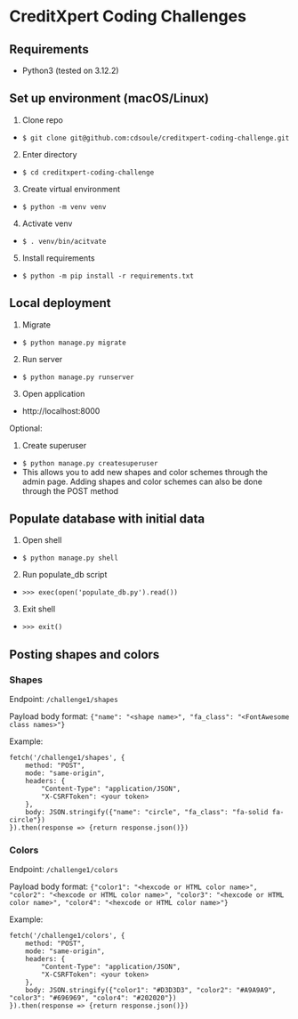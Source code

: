 # CreditXpert Coding Challenges

## Requirements
- Python3 (tested on 3.12.2)

## Set up environment (macOS/Linux)
1. Clone repo
- `$ git clone git@github.com:cdsoule/creditxpert-coding-challenge.git`
2. Enter directory
- `$ cd creditxpert-coding-challenge`
3. Create virtual environment
- `$ python -m venv venv`
4. Activate venv
- `$ . venv/bin/acitvate`
5. Install requirements
- `$ python -m pip install -r requirements.txt`

## Local deployment
1. Migrate
- `$ python manage.py migrate`
2. Run server
- `$ python manage.py runserver`
3. Open application
- http://localhost:8000

Optional:
1. Create superuser
- `$ python manage.py createsuperuser`
- This allows you to add new shapes and color schemes through the admin page. Adding shapes and color schemes can also be done through the POST method

## Populate database with initial data
1. Open shell
- `$ python manage.py shell`
2. Run populate_db script
- `>>> exec(open('populate_db.py').read())`
3. Exit shell
- `>>> exit()`

## Posting shapes and colors
### Shapes
Endpoint:
`/challenge1/shapes`

Payload body format:
`{"name": "<shape name>", "fa_class": "<FontAwesome class names>"}`

Example:
```
fetch('/challenge1/shapes', {
    method: "POST",
    mode: "same-origin",
    headers: {
        "Content-Type": "application/JSON",
        "X-CSRFToken": <your token>
    },
    body: JSON.stringify({"name": "circle", "fa_class": "fa-solid fa-circle"})
}).then(response => {return response.json()})
```

### Colors
Endpoint:
`/challenge1/colors`

Payload body format:
`{"color1": "<hexcode or HTML color name>", "color2": "<hexcode or HTML color name>", "color3": "<hexcode or HTML color name>", "color4": "<hexcode or HTML color name>"}`

Example:
```
fetch('/challenge1/colors', {
    method: "POST",
    mode: "same-origin",
    headers: {
        "Content-Type": "application/JSON",
        "X-CSRFToken": <your token>
    },
    body: JSON.stringify({"color1": "#D3D3D3", "color2": "#A9A9A9", "color3": "#696969", "color4": "#202020"})
}).then(response => {return response.json()})
```